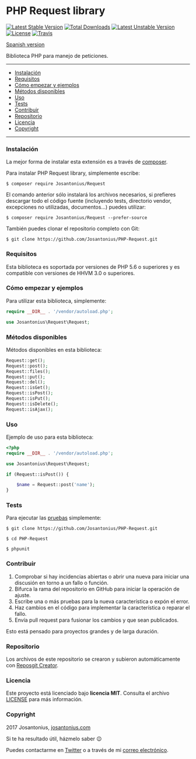 # PHP Request library

[![Latest Stable Version](https://poser.pugx.org/josantonius/request/v/stable)](https://packagist.org/packages/josantonius/request) [![Total Downloads](https://poser.pugx.org/josantonius/request/downloads)](https://packagist.org/packages/josantonius/request) [![Latest Unstable Version](https://poser.pugx.org/josantonius/request/v/unstable)](https://packagist.org/packages/josantonius/request) [![License](https://poser.pugx.org/josantonius/request/license)](https://packagist.org/packages/josantonius/request) [![Travis](https://travis-ci.org/Josantonius/PHP-Request.svg)](https://travis-ci.org/Josantonius/PHP-Request)

[Spanish version](README-ES.md) 

Biblioteca PHP para manejo de peticiones.

---

- [Instalación](#instalación)
- [Requisitos](#requisitos)
- [Cómo empezar y ejemplos](#cómo-empezar-y-ejemplos)
- [Métodos disponibles](#métodos-disponibles)
- [Uso](#uso)
- [Tests](#tests)
- [Contribuir](#contribuir)
- [Repositorio](#repositorio)
- [Licencia](#licencia)
- [Copyright](#copyright)

---

### Instalación 

La mejor forma de instalar esta extensión es a través de [composer](http://getcomposer.org/download/).

Para instalar PHP Request library, simplemente escribe:

    $ composer require Josantonius/Request

El comando anterior sólo instalará los archivos necesarios, si prefieres descargar todo el código fuente (incluyendo tests, directorio vendor, excepciones no utilizadas, documentos...) puedes utilizar:

    $ composer require Josantonius/Request --prefer-source

También puedes clonar el repositorio completo con Git:

	$ git clone https://github.com/Josantonius/PHP-Request.git

### Requisitos

Esta biblioteca es soportada por versiones de PHP 5.6 o superiores y es compatible con versiones de HHVM 3.0 o superiores.

### Cómo empezar y ejemplos

Para utilizar esta biblioteca, simplemente:

```php
require __DIR__ . '/vendor/autoload.php';

use Josantonius\Request\Request;
```
### Métodos disponibles

Métodos disponibles en esta biblioteca:

```php
Request::get();
Request::post();
Request::files();
Request::put();
Request::del();
Request::isGet();
Request::isPost();
Request::isPut();
Request::isDelete();
Request::isAjax();
```
### Uso

Ejemplo de uso para esta biblioteca:

```php
<?php
require __DIR__ . '/vendor/autoload.php';

use Josantonius\Request\Request;

if (Request::isPost()) {

    $name = Request::post('name');
}
```

### Tests 

Para ejecutar las [pruebas](tests/Request/Test) simplemente:

    $ git clone https://github.com/Josantonius/PHP-Request.git
    
    $ cd PHP-Request

    $ phpunit

### Contribuir
1. Comprobar si hay incidencias abiertas o abrir una nueva para iniciar una discusión en torno a un fallo o función.
1. Bifurca la rama del repositorio en GitHub para iniciar la operación de ajuste.
1. Escribe una o más pruebas para la nueva característica o expón el error.
1. Haz cambios en el código para implementar la característica o reparar el fallo.
1. Envía pull request para fusionar los cambios y que sean publicados.

Esto está pensado para proyectos grandes y de larga duración.

### Repositorio

Los archivos de este repositorio se crearon y subieron automáticamente con [Reposgit Creator](https://github.com/Josantonius/BASH-Reposgit).

### Licencia

Este proyecto está licenciado bajo **licencia MIT**. Consulta el archivo [LICENSE](LICENSE) para más información.

### Copyright

2017 Josantonius, [josantonius.com](https://josantonius.com/)

Si te ha resultado útil, házmelo saber :wink:

Puedes contactarme en [Twitter](https://twitter.com/Josantonius) o a través de mi [correo electrónico](mailto:hello@josantonius.com).